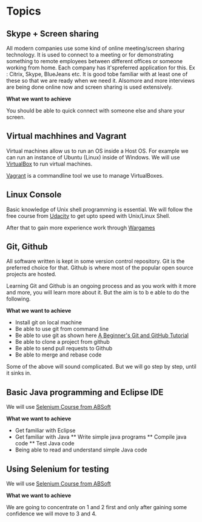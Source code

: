 # Topics 

## Skype + Screen sharing

All modern companies use some kind of online meeting/screen sharing technology. It is used to connect to a meeting or for demonstrating something to remote employees between different offices or someone working from home. Each company has it'spreferred application for this. Ex : Citrix, Skype,  BlueJeans etc. It is good tobe familiar with at least one of these so that we are ready when we need it. Alsomore and more interviews are  being done online now and screen sharing is used extensively.

**What we want to achieve**

You should be able to quick connect with someone else and share your screen. 

## Virtual machhines and Vagrant

Virtual machines allow us to run an OS inside a Host OS. 
For example we can run an instance of Ubuntu (Linux) inside of Windows.
We will use [VirtualBox](https://www.virtualbox.org/) to run virtual machines. 

[Vagrant](https://www.vagrantup.com/) is a commandline tool we use to manage VirtualBoxes.
 
## Linux Console

Basic knowledge of Unix shell programming is essential. We will follow the free course 
from [Udacity](https://www.udacity.com/course/linux-command-line-basics--ud595) to get upto speed with Unix/Linux Shell.

After that to gain more experience work through [Wargames](https://overthewire.org/wargames)

## Git, Github

All software written is kept in some version control repository. Git is the preferred choice for that. Github is where most of the popular open source projects are hosted.

Learning Git and Github is an ongoing process and as you work with it more and more, you will learn more about it. But the aim is to b e able to do the following.

**What we want to achieve**

  * Install git on local machine
  * Be able to use git from command line
  * Be able to use git as shown here [A Beginner's Git and GitHub Tutorial](https://blog.udacity.com/2015/06/a-beginners-git-github-tutorial.html)
  * Be able to clone a project from github
  * Be able to send pull requests to Github
  * Be able to merge and rebase code

Some of the above will sound complicated. But we will go step by step, until it sinks in. 

## Basic Java programming and Eclipse IDE

We will use [Selenium Course from ABSoft](http://www.absofttrainings.com/selenium-tutorial/#ChaptersMainTable)
  
**What we want to achieve**

* Get familiar with Eclipse
* Get familiar with Java
  ** Write simple java programs
  ** Compile java code
  ** Test Java code
* Being able to read and understand simple Java code  
     
## Using Selenium for testing

We will use [Selenium Course from ABSoft](http://www.absofttrainings.com/selenium-tutorial/#ChaptersMainTable)

**What we want to achieve**

We are going to concentrate on 1 and 2 first and only after gaining some confidence we will move to 3 and 4.

